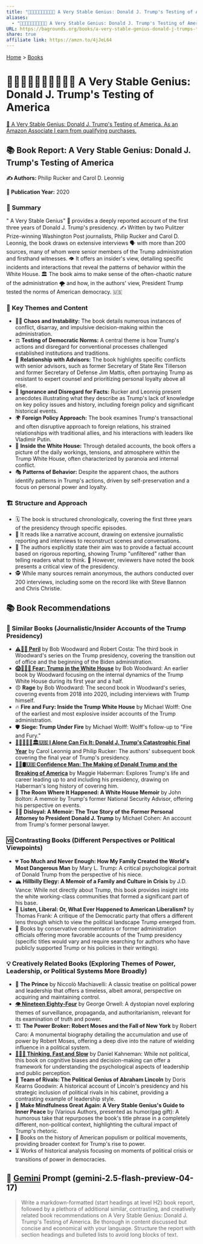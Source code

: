 ```yaml
---
title: "🤡🫨😭🤬😵‍💫🤥👹🇺🇸 A Very Stable Genius: Donald J. Trump's Testing of America"
aliases:
  - "🤡🫨😭🤬😵‍💫🤥👹🇺🇸 A Very Stable Genius: Donald J. Trump's Testing of America"
URL: https://bagrounds.org/books/a-very-stable-genius-donald-j-trumps-testing-of-america
share: true
affiliate link: https://amzn.to/4jJeL64
---
```

[Home](../index.md) > [Books](./index.md)  
# 🤡🫨😭🤬😵‍💫🤥👹🇺🇸 A Very Stable Genius: Donald J. Trump's Testing of America  
[🛒 A Very Stable Genius: Donald J. Trump's Testing of America. As an Amazon Associate I earn from qualifying purchases.](https://amzn.to/4jJeL64)  
  
## 📚 Book Report: A Very Stable Genius: Donald J. Trump's Testing of America  
  
**✍️ Authors:** Philip Rucker and Carol D. Leonnig  
  
**📅 Publication Year:** 2020  
  
### 📖 Summary  
  
" A Very Stable Genius" 🧠 provides a deeply reported account of the first three years of Donald J. Trump's presidency. ✍️ Written by two Pulitzer Prize-winning Washington Post journalists, Philip Rucker and Carol D. Leonnig, the book draws on extensive interviews 🗣️ with more than 200 sources, many of whom were senior members of the Trump administration and firsthand witnesses. 👁️ It offers an insider's view, detailing specific incidents and interactions that reveal the patterns of behavior within the White House. 🏛️ The book aims to make sense of the often-chaotic nature of the administration 🌪️ and how, in the authors' view, President Trump tested the norms of American democracy. 🇺🇸  
  
### 📌 Key Themes and Content  
  
* 😵‍💫 **Chaos and Instability:** The book details numerous instances of conflict, disarray, and impulsive decision-making within the administration.  
* ⚖️ **Testing of Democratic Norms:** A central theme is how Trump's actions and disregard for conventional processes challenged established institutions and traditions.  
* 🤝 **Relationship with Advisors:** The book highlights specific conflicts with senior advisors, such as former Secretary of State Rex Tillerson and former Secretary of Defense Jim Mattis, often portraying Trump as resistant to expert counsel and prioritizing personal loyalty above all else.  
* 🤦 **Ignorance and Disregard for Facts:** Rucker and Leonnig present anecdotes illustrating what they describe as Trump's lack of knowledge on key policy issues and history, including foreign policy and significant historical events.  
* 🌍 **Foreign Policy Approach:** The book examines Trump's transactional and often disruptive approach to foreign relations, his strained relationships with traditional allies, and his interactions with leaders like Vladimir Putin.  
* 🏢 **Inside the White House:** Through detailed accounts, the book offers a picture of the daily workings, tensions, and atmosphere within the Trump White House, often characterized by paranoia and internal conflict.  
* 🎭 **Patterns of Behavior:** Despite the apparent chaos, the authors identify patterns in Trump's actions, driven by self-preservation and a focus on personal power and loyalty.  
  
### 🏗️ Structure and Approach  
  
* 🗓️ The book is structured chronologically, covering the first three years of the presidency through specific episodes.  
* 📰 It reads like a narrative account, drawing on extensive journalistic reporting and interviews to reconstruct scenes and conversations.  
* 🎯 The authors explicitly state their aim was to provide a factual account based on rigorous reporting, showing Trump "unfiltered" rather than telling readers what to think. 🤔 However, reviewers have noted the book presents a critical view of the presidency.  
* 🕵️ While many sources remain anonymous, the authors conducted over 200 interviews, including some on the record like with Steve Bannon and Chris Christie.  
  
## 📚 Book Recommendations  
  
### 📑 Similar Books (Journalistic/Insider Accounts of the Trump Presidency)  
  
* **[⚠️😬😰 Peril](./peril.md)** by Bob Woodward and Robert Costa: The third book in Woodward's series on the Trump presidency, covering the transition out of office and the beginning of the Biden administration.  
* **[😱🤡🇺🇸 Fear: Trump in the White House](./fear.md)** by Bob Woodward: An earlier book by Woodward focusing on the internal dynamics of the Trump White House during its first year and a half.  
* 😠 **Rage** by Bob Woodward: The second book in Woodward's series, covering events from 2018 into 2020, including interviews with Trump himself.  
* 🔥 **Fire and Fury: Inside the Trump White House** by Michael Wolff: One of the earliest and most explosive insider accounts of the Trump administration.  
* 🛡️ **Siege: Trump Under Fire** by Michael Wolff: Wolff's follow-up to "Fire and Fury."  
* **[🍊🤡🤥👹💥🏛️🇺🇸 I Alone Can Fix It: Donald J. Trump's Catastrophic Final Year](./i-alone-can-fix-it-donald-j-trumps-catastrophic-final-year.md)** by Carol Leonnig and Philip Rucker: The authors' subsequent book covering the final year of Trump's presidency.  
* **[👹🐍🛢️🇺🇸 Confidence Man: The Making of Donald Trump and the Breaking of America](./confidence-man-the-making-of-donald-trump-and-the-breaking-of-america.md)** by Maggie Haberman: Explores Trump's life and career leading up to and including his presidency, drawing on Haberman's long history of covering him.  
* 🚪 **The Room Where It Happened: A White House Memoir** by John Bolton: A memoir by Trump's former National Security Advisor, offering his perspective on events.  
* 🧑‍⚖️ **Disloyal: A Memoir: The True Story of the Former Personal Attorney to President Donald J. Trump** by Michael Cohen: An account from Trump's former personal lawyer.  
  
### 🆚 Contrasting Books (Different Perspectives or Political Viewpoints)  
  
* 💔 **Too Much and Never Enough: How My Family Created the World's Most Dangerous Man** by Mary L. Trump: A critical psychological portrait of Donald Trump from the perspective of his niece.  
* 🏔️ **Hillbilly Elegy: A Memoir of a Family and Culture in Crisis** by J.D. Vance: While not directly about Trump, this book provides insight into the white working-class communities that formed a significant part of his base.  
* 🤨 **Listen, Liberal: Or, What Ever Happened to American Liberalism?** by Thomas Frank: A critique of the Democratic party that offers a different lens through which to view the political landscape Trump emerged from.  
* 📢 Books by conservative commentators or former administration officials offering more favorable accounts of the Trump presidency (specific titles would vary and require searching for authors who have publicly supported Trump or his policies in their writings).  
  
### 💡 Creatively Related Books (Exploring Themes of Power, Leadership, or Political Systems More Broadly)  
  
* 👑 **The Prince** by Niccolò Machiavelli: A classic treatise on political power and leadership that offers a timeless, albeit amoral, perspective on acquiring and maintaining control.  
* **[👁️ Nineteen Eighty-Four](./1984.md)** by George Orwell: A dystopian novel exploring themes of surveillance, propaganda, and authoritarianism, relevant for its examination of truth and power.  
* 🏗️ **The Power Broker: Robert Moses and the Fall of New York** by Robert Caro: A monumental biography detailing the accumulation and use of power by Robert Moses, offering a deep dive into the nature of wielding influence in a political system.  
* **[🤔🐇🐢 Thinking, Fast and Slow](./thinking-fast-and-slow.md)** by Daniel Kahneman: While not political, this book on cognitive biases and decision-making can offer a framework for understanding the psychological aspects of leadership and public perception.  
* 🤝 **Team of Rivals: The Political Genius of Abraham Lincoln** by Doris Kearns Goodwin: A historical account of Lincoln's presidency and his strategic inclusion of political rivals in his cabinet, providing a contrasting example of leadership style.  
* 🧘 **Make Mindfulness Great Again: A Very Stable Genius's Guide to Inner Peace** by (Various Authors, presented as humor/gag gift): A humorous take that repurposes the book's title phrase in a completely different, non-political context, highlighting the cultural impact of Trump's rhetoric.  
* 📜 Books on the history of American populism or political movements, providing broader context for Trump's rise to power.  
* ⏳ Works of historical analysis focusing on moments of political crisis or transitions of power in democracies.  
  
## 💬 [Gemini](../software/gemini.md) Prompt (gemini-2.5-flash-preview-04-17)  
> Write a markdown-formatted (start headings at level H2) book report, followed by a plethora of additional similar, contrasting, and creatively related book recommendations on A Very Stable Genius: Donald J. Trump's Testing of America. Be thorough in content discussed but concise and economical with your language. Structure the report with section headings and bulleted lists to avoid long blocks of text.